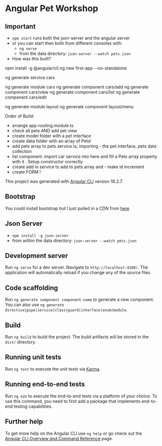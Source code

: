 # Angular Pet Workshop

## Important

- `npm start` runs both the json-server and the angular server
- or you can start then both from different consoles with:
  - `ng serve`
  - from the data directory: `json-server --watch pets.json`
- How was this built?

npm install -g @angular/cli
ng new first-app --no-standalone

ng generate service cars

ng generate module cars
ng generate component cars/add
ng generate component cars/view
ng generate component cars/list
ng generate component cars/edit

ng generate module layout
ng generate component layout/menu

Order of Build:

- arrange app-routing.module.ts
- check all pets AND add pet view
- create model folder with a pet interface
- create data folder with an array of Pets!
- add pets array to pets.service.ts, importing - the pet interface, pets data collection
- list component: import car service into here and fill a Pets array property with it . Setup constructor correctly
- create add in service to add to pets array and - make id increment
- create FORM !

This project was generated with [Angular CLI](https://github.com/angular/angular-cli) version 18.2.7.

## Bootstrap

You could install bootstrap but I just pulled in a CDN from [here](https://www.w3schools.com/bootstrap/tryit.asp?filename=trybs_temp_portfolio&stacked=h)

## Json Server

- `npm install -g json-server`
- from within the data directory: `json-server --watch pets.json`

## Development server

Run `ng serve` for a dev server. Navigate to `http://localhost:4200/`. The application will automatically reload if you change any of the source files.

## Code scaffolding

Run `ng generate component component-name` to generate a new component. You can also use `ng generate directive|pipe|service|class|guard|interface|enum|module`.

## Build

Run `ng build` to build the project. The build artifacts will be stored in the `dist/` directory.

## Running unit tests

Run `ng test` to execute the unit tests via [Karma](https://karma-runner.github.io).

## Running end-to-end tests

Run `ng e2e` to execute the end-to-end tests via a platform of your choice. To use this command, you need to first add a package that implements end-to-end testing capabilities.

## Further help

To get more help on the Angular CLI use `ng help` or go check out the [Angular CLI Overview and Command Reference](https://angular.dev/tools/cli) page.
